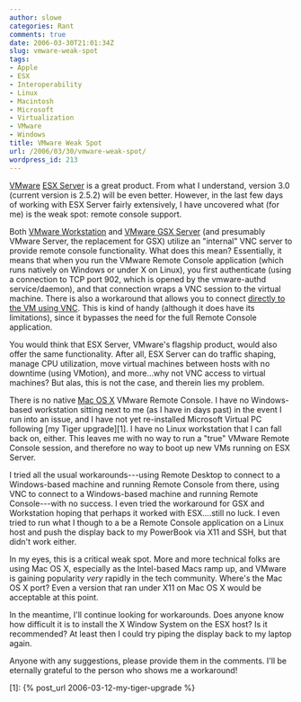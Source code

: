 ```yaml
---
author: slowe
categories: Rant
comments: true
date: 2006-03-30T21:01:34Z
slug: vmware-weak-spot
tags:
- Apple
- ESX
- Interoperability
- Linux
- Macintosh
- Microsoft
- Virtualization
- VMware
- Windows
title: VMware Weak Spot
url: /2006/03/30/vmware-weak-spot/
wordpress_id: 213
---
```


[VMware](http://www.vmware.com/) [ESX Server](http://www.vmware.com/products/esx/) is a great product. From what I understand, version 3.0 (current version is 2.5.2) will be even better. However, in the last few days of working with ESX Server fairly extensively, I have uncovered what (for me) is the weak spot: remote console support.

Both [VMware Workstation](http://www.vmware.com/products/ws/) and [VMware GSX Server](http://www.vmware.com/products/gsx/) (and presumably VMware Server, the replacement for GSX) utilize an "internal" VNC server to provide remote console functionality. What does this mean? Essentially, it means that when you run the VMware Remote Console application (which runs natively on Windows or under X on Linux), you first authenticate (using a connection to TCP port 902, which is opened by the vmware-authd service/daemon), and that connection wraps a VNC session to the virtual machine. There is also a workaround that allows you to connect [directly to the VM using VNC](http://www.vmware.com/support/kb/enduser/std_adp.php?p_faqid=1246). This is kind of handy (although it does have its limitations), since it bypasses the need for the full Remote Console application.

You would think that ESX Server, VMware's flagship product, would also offer the same functionality. After all, ESX Server can do traffic shaping, manage CPU utilization, move virtual machines between hosts with no downtime (using VMotion), and more...why not VNC access to virtual machines? But alas, this is not the case, and therein lies my problem.

There is no native [Mac OS X](http://www.apple.com/macosx/) VMware Remote Console. I have no Windows-based workstation sitting next to me (as I have in days past) in the event I run into an issue, and I have not yet re-installed Microsoft Virtual PC following [my Tiger upgrade][1]. I have no Linux workstation that I can fall back on, either. This leaves me with no way to run a "true" VMware Remote Console session, and therefore no way to boot up new VMs running on ESX Server.

I tried all the usual workarounds---using Remote Desktop to connect to a Windows-based machine and running Remote Console from there, using VNC to connect to a Windows-based machine and running Remote Console---with no success. I even tried the workaround for GSX and Workstation hoping that perhaps it worked with ESX....still no luck. I even tried to run what I though to a be a Remote Console application on a Linux host and push the display back to my PowerBook via X11 and SSH, but that didn't work either.

In my eyes, this is a critical weak spot. More and more technical folks are using Mac OS X, especially as the Intel-based Macs ramp up, and VMware is gaining popularity _very_ rapidly in the tech community. Where's the Mac OS X port? Even a version that ran under X11 on Mac OS X would be acceptable at this point.

In the meantime, I'll continue looking for workarounds. Does anyone know how difficult it is to install the X Window System on the ESX host? Is it recommended? At least then I could try piping the display back to my laptop again.

Anyone with any suggestions, please provide them in the comments. I'll be eternally grateful to the person who shows me a workaround!

[1]: {% post_url 2006-03-12-my-tiger-upgrade %}
